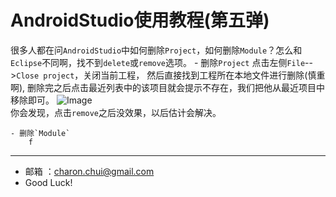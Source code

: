 ﻿AndroidStudio使用教程(第五弹)
===

很多人都在问`AndroidStudio`中如何删除`Project`，如何删除`Module`？怎么和`Eclipse`不同啊，找不到`delete`或`remove`选项。 
    - 删除`Project`
	    点击左侧`File`-->`Close project`，关闭当前工程， 然后直接找到工程所在本地文件进行删除(慎重啊), 
		删除完之后点击最近列表中的该项目就会提示不存在，我们把他从最近项目中移除即可。 
		![Image](https://github.com/CharonChui/AndroidNote/blob/master/Pic/AndroidStudio_5_1.png?raw=true)	  
		你会发现，点击`remove`之后没效果，以后估计会解决。

	- 删除`Module`
	    f
	
	                  
		
---

- 邮箱 ：charon.chui@gmail.com  
- Good Luck! 